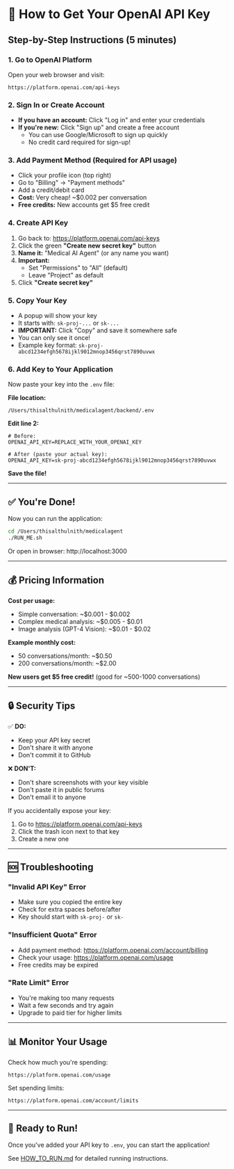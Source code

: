 # 🔑 How to Get Your OpenAI API Key

## Step-by-Step Instructions (5 minutes)

### 1. Go to OpenAI Platform

Open your web browser and visit:
```
https://platform.openai.com/api-keys
```

### 2. Sign In or Create Account

- **If you have an account:** Click "Log in" and enter your credentials
- **If you're new:** Click "Sign up" and create a free account
  - You can use Google/Microsoft to sign up quickly
  - No credit card required for sign-up!

### 3. Add Payment Method (Required for API usage)

- Click your profile icon (top right)
- Go to "Billing" → "Payment methods"
- Add a credit/debit card
- **Cost:** Very cheap! ~$0.002 per conversation
- **Free credits:** New accounts get $5 free credit

### 4. Create API Key

1. Go back to: https://platform.openai.com/api-keys
2. Click the green **"Create new secret key"** button
3. **Name it:** "Medical AI Agent" (or any name you want)
4. **Important:**
   - Set "Permissions" to "All" (default)
   - Leave "Project" as default
5. Click **"Create secret key"**

### 5. Copy Your Key

- A popup will show your key
- It starts with: `sk-proj-...` or `sk-...`
- **IMPORTANT:** Click "Copy" and save it somewhere safe
- You can only see it once!
- Example key format: `sk-proj-abcd1234efgh5678ijkl9012mnop3456qrst7890uvwx`

### 6. Add Key to Your Application

Now paste your key into the `.env` file:

**File location:**
```
/Users/thisalthulnith/medicalagent/backend/.env
```

**Edit line 2:**
```env
# Before:
OPENAI_API_KEY=REPLACE_WITH_YOUR_OPENAI_KEY

# After (paste your actual key):
OPENAI_API_KEY=sk-proj-abcd1234efgh5678ijkl9012mnop3456qrst7890uvwx
```

**Save the file!**

---

## ✅ You're Done!

Now you can run the application:

```bash
cd /Users/thisalthulnith/medicalagent
./RUN_ME.sh
```

Or open in browser: http://localhost:3000

---

## 💰 Pricing Information

**Cost per usage:**
- Simple conversation: ~$0.001 - $0.002
- Complex medical analysis: ~$0.005 - $0.01
- Image analysis (GPT-4 Vision): ~$0.01 - $0.02

**Example monthly cost:**
- 50 conversations/month: ~$0.50
- 200 conversations/month: ~$2.00

**New users get $5 free credit!** (good for ~500-1000 conversations)

---

## 🔒 Security Tips

✅ **DO:**
- Keep your API key secret
- Don't share it with anyone
- Don't commit it to GitHub

❌ **DON'T:**
- Don't share screenshots with your key visible
- Don't paste it in public forums
- Don't email it to anyone

If you accidentally expose your key:
1. Go to https://platform.openai.com/api-keys
2. Click the trash icon next to that key
3. Create a new one

---

## 🆘 Troubleshooting

### "Invalid API Key" Error
- Make sure you copied the entire key
- Check for extra spaces before/after
- Key should start with `sk-proj-` or `sk-`

### "Insufficient Quota" Error
- Add payment method: https://platform.openai.com/account/billing
- Check your usage: https://platform.openai.com/usage
- Free credits may be expired

### "Rate Limit" Error
- You're making too many requests
- Wait a few seconds and try again
- Upgrade to paid tier for higher limits

---

## 📊 Monitor Your Usage

Check how much you're spending:
```
https://platform.openai.com/usage
```

Set spending limits:
```
https://platform.openai.com/account/limits
```

---

## 🎉 Ready to Run!

Once you've added your API key to `.env`, you can start the application!

See [HOW_TO_RUN.md](HOW_TO_RUN.md) for detailed running instructions.
